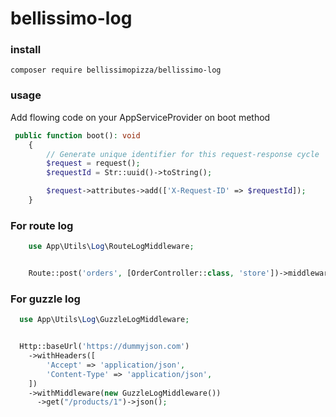 # bellissimo-log
### install 

```angular2html
composer require bellissimopizza/bellissimo-log
```

### usage
Add flowing code on your AppServiceProvider on boot method

```php
 public function boot(): void
    {
        // Generate unique identifier for this request-response cycle
        $request = request();
        $requestId = Str::uuid()->toString();

        $request->attributes->add(['X-Request-ID' => $requestId]);
    }
```

### For route log 

```php
    use App\Utils\Log\RouteLogMiddleware;


    Route::post('orders', [OrderController::class, 'store'])->middleware(RouteLogMiddleware::class);
```

### For guzzle log

```php
  use App\Utils\Log\GuzzleLogMiddleware;


  Http::baseUrl('https://dummyjson.com')
    ->withHeaders([
        'Accept' => 'application/json',
        'Content-Type' => 'application/json',
    ])
    ->withMiddleware(new GuzzleLogMiddleware())
      ->get("/products/1")->json();
```